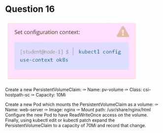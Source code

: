 # Question 16
![alt text](image.png)

Create a new PersistentVolumeClaim:
✑ Name: pv-volume
✑ Class: csi-hostpath-sc
✑ Capacity: 10Mi

Create a new Pod which mounts the PersistentVolumeClaim as a volume:
✑ Name: web-server
✑ Image: nginx
✑ Mount path: /usr/share/nginx/html
Configure the new Pod to have ReadWriteOnce access on the volume.
Finally, using kubectl edit or kubectl patch expand the PersistentVolumeClaim to a capacity of 70Mi and record that change.
